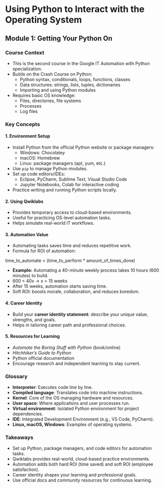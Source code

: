 # Using Python to Interact with the Operating System  
## Module 1: Getting Your Python On

### Course Context
- This is the second course in the Google IT Automation with Python specialization.
- Builds on the Crash Course on Python:
  - Python syntax, conditionals, loops, functions, classes
  - Data structures: strings, lists, tuples, dictionaries
  - Importing and using Python modules
- Requires basic OS knowledge:
  - Files, directories, file systems
  - Processes
  - Log files

### Key Concepts

#### 1. Environment Setup
- Install Python from the official Python website or package managers:
  - Windows: Chocolatey
  - macOS: Homebrew
  - Linux: package managers (apt, yum, etc.)
- Use `pip` to manage Python modules.
- Set up code editors/IDEs:
  - Eclipse, PyCharm, Sublime Text, Visual Studio Code
  - Jupyter Notebooks, Colab for interactive coding
- Practice writing and running Python scripts locally.

#### 2. Using Qwiklabs
- Provides temporary access to cloud-based environments.
- Useful for practicing OS-level automation tasks.
- Helps simulate real-world IT workflows.

#### 3. Automation Value
- Automating tasks saves time and reduces repetitive work.
- Formula for ROI of automation:  

time_to_automate < (time_to_perform * amount_of_times_done)

- **Example:** Automating a 40-minute weekly process takes 10 hours (600 minutes) to build.
- 600 < 40x → x > 15 weeks
- After 15 weeks, automation starts saving time.
- Soft ROI: boosts morale, collaboration, and reduces boredom.

#### 4. Career Identity
- Build your **career identity statement**: describe your unique value, strengths, and goals.
- Helps in tailoring career path and professional choices.

#### 5. Resources for Learning
- *Automate the Boring Stuff with Python* (book/online)
- *Hitchhiker’s Guide to Python*
- Python official documentation
- Encourage research and independent learning to stay current.

### Glossary
- **Interpreter**: Executes code line by line.
- **Compiled language**: Translates code into machine instructions.
- **Kernel**: Core of the OS managing hardware and resources.
- **User space**: Where applications and user processes run.
- **Virtual environment**: Isolated Python environment for project dependencies.
- **IDE**: Integrated Development Environment (e.g., VS Code, PyCharm).
- **Linux, macOS, Windows**: Examples of operating systems.

### Takeaways
- Set up Python, package managers, and code editors for automation tasks.
- Qwiklabs provides real-world, cloud-based practice environments.
- Automation adds both hard ROI (time saved) and soft ROI (employee satisfaction).
- Career identity shapes your learning and professional goals.
- Use official docs and community resources for continuous learning.
